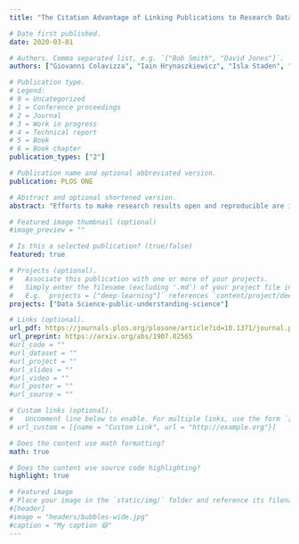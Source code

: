 ```yaml
---
title: "The Citation Advantage of Linking Publications to Research Data"

# Date first published.
date: 2020-03-01

# Authors. Comma separated list, e.g. `["Bob Smith", "David Jones"]`.
authors: ["Giovanni Colavizza", "Iain Hrynaszkiewicz", "Isla Staden", "Kirstie Whitaker", "Barbara McGillivray"]

# Publication type.
# Legend:
# 0 = Uncategorized
# 1 = Conference proceedings
# 2 = Journal
# 3 = Work in progress
# 4 = Technical report
# 5 = Book
# 6 = Book chapter
publication_types: ["2"]

# Publication name and optional abbreviated version.
publication: PLOS ONE

# Abstract and optional shortened version.
abstract: "Efforts to make research results open and reproducible are increasingly reflected by journal policies encouraging or mandating authors to provide data availability statements. As a consequence of this, there has been a strong uptake of data availability statements in recent literature. Nevertheless, it is still unclear what proportion of these statements actually contain well-formed links to data, for example via a URL or permanent identifier, and if there is an added value in providing such links. We consider 531, 889 journal articles published by PLOS and BMC, develop an automatic system for labelling their data availability statements according to four categories based on their content and the type of data availability they display, and finally analyze the citation advantage of different statement categories via regression. We find that, following mandated publisher policies, data availability statements become very common. In 2018 93.7% of 21,793 PLOS articles and 88.2% of 31,956 BMC articles had data availability statements. Data availability statements containing a link to data in a repository—rather than being available on request or included as supporting information files—are a fraction of the total. In 2017 and 2018, 20.8% of PLOS publications and 12.2% of BMC publications provided DAS containing a link to data in a repository. We also find an association between articles that include statements that link to data in a repository and up to 25.36% (± 1.07%) higher citation impact on average, using a citation prediction model. We discuss the potential implications of these results for authors (researchers) and journal publishers who make the effort of sharing their data in repositories. All our data and code are made available in order to reproduce and extend our results."

# Featured image thumbnail (optional)
#image_preview = ""

# Is this a selected publication? (true/false)
featured: true

# Projects (optional).
#   Associate this publication with one or more of your projects.
#   Simply enter the filename (excluding '.md') of your project file in `content/project/`.
#   E.g. `projects = ["deep-learning"]` references `content/project/deep-learning.md`.
projects: ["Data Science-public-understanding-science"]

# Links (optional).
url_pdf: https://journals.plos.org/plosone/article?id=10.1371/journal.pone.0230416
url_preprint: https://arxiv.org/abs/1907.02565
#url_code = ""
#url_dataset = ""
#url_project = ""
#url_slides = ""
#url_video = ""
#url_poster = ""
#url_source = ""

# Custom links (optional).
#   Uncomment line below to enable. For multiple links, use the form `[{...}, {...}, {...}]`.
# url_custom = [{name = "Custom Link", url = "http://example.org"}]

# Does the content use math formatting?
math: true

# Does the content use source code highlighting?
highlight: true

# Featured image
# Place your image in the `static/img/` folder and reference its filename below, e.g. `image = "example.jpg"`.
#[header]
#image = "headers/bubbles-wide.jpg"
#caption = "My caption 😄"
---
```

